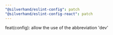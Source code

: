 ```yaml
---
"@silverhand/eslint-config": patch
"@silverhand/eslint-config-react": patch
---
```


feat(config): allow the use of the abbreviation 'dev'
